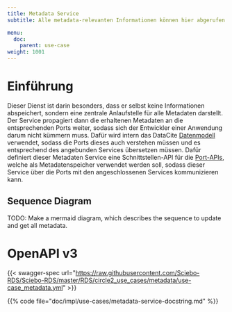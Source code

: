 ```yaml
---
title: Metadata Service
subtitle: Alle metadata-relevanten Informationen können hier abgerufen und gespeichert werden.

menu:
  doc:
    parent: use-case
weight: 1001
---
```


# Einführung

Dieser Dienst ist darin besonders, dass er selbst keine Informationen abspeichert, sondern eine zentrale Anlaufstelle für alle Metadaten darstellt. Der Service propagiert dann die erhaltenen Metadaten an die entsprechenden Ports weiter, sodass sich der Entwickler einer Anwendung darum nicht kümmern muss. Dafür wird intern das DataCite [Datenmodell](https://github.com/datacite/schema/tree/master/source/json/kernel-4.3/example) verwendet, sodass die Ports dieses auch verstehen müssen und es entsprechend des angebunden Services übersetzen müssen. Dafür definiert dieser Metadaten Service eine Schnittstellen-API für die [Port-APIs](https://raw.githubusercontent.com/Sciebo-RDS/Sciebo-RDS/master/RDS/circle2_use_cases/port_metadata.yml), welche als Metadatenspeicher verwendet werden soll, sodass dieser Service über die Ports mit den angeschlossenen Services kommunizieren kann.

## Sequence Diagram

TODO: Make a mermaid diagram, which describes the sequence to update and get all metadata. 

# OpenAPI v3

{{< swagger-spec url="https://raw.githubusercontent.com/Sciebo-RDS/Sciebo-RDS/master/RDS/circle2_use_cases/metadata/use-case_metadata.yml" >}}

{{% code file="doc/impl/use-cases/metadata-service-docstring.md" %}}
